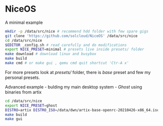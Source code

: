 # NiceOS

A minimal example

```bash
mkdir -p /data/src/nice # recommend hdd folder with few spare gigs
git clone 'https://github.com/solcloud/NiceOS' /data/src/nice
cd /data/src/nice
$EDITOR _config.sh # read carefully and do modifications
export NICE_PRESET=minimal # presets live inside presets/ folder
make download # download linux and busybox
make build
make cmd # or make gui , qemu cmd quit shortcut 'Ctr-A x'
```

For more presets look at _presets/_ folder, there is _base_ preset and few my personal presets.

Advanced example - bulding my main desktop system - _Ghost_ using binaries from artix

```bash
cd /data/src/nice
export NICE_PRESET=ghost
DISTRO=artix DISTRO_ISO=/data/dwn/artix-base-openrc-20210426-x86_64.iso make extract
make build
make gui
```
